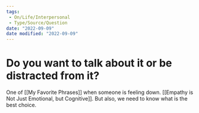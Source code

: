 ```yaml
---
tags:
 - On/Life/Interpersonal
 - Type/Source/Question
date: "2022-09-09"
date modified: "2022-09-09"
---
```


# Do you want to talk about it or be distracted from it?
One of [[My Favorite Phrases]] when someone is feeling down. [[Empathy is Not Just Emotional, but Cognitive]]. But also, we need to know what is the best choice.
